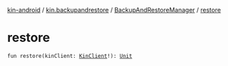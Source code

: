 [kin-android](../../index.md) / [kin.backupandrestore](../index.md) / [BackupAndRestoreManager](index.md) / [restore](./restore.md)

# restore

`fun restore(kinClient: `[`KinClient`](../../kin.sdk/-kin-client/index.md)`!): `[`Unit`](https://kotlinlang.org/api/latest/jvm/stdlib/kotlin/-unit/index.html)